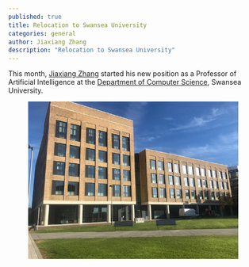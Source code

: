 ```yaml
---
published: true
title: Relocation to Swansea University
categories: general
author: Jiaxiang Zhang
description: "Relocation to Swansea University"
---
```


This month, [Jiaxiang Zhang](/people/jiaxiang_zhang) started his new position as a Professor of Artificial Intelligence at the [Department of Computer Science](https://www.swansea.ac.uk/compsci/), Swansea University.

<figure  class="center">
    <a href="/images/photo/cofo.jpg"><img src="/images/photo/cofo.jpg" alt=""></a>
</figure>